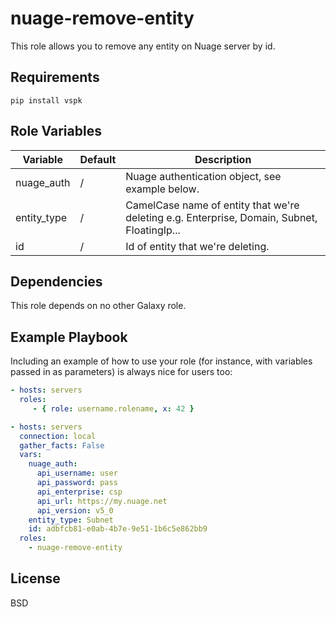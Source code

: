 nuage-remove-entity
=========

This role allows you to remove any entity on Nuage server by id.

Requirements
------------

```
pip install vspk
```

Role Variables
--------------

| Variable         | Default | Description |
|------------------|---------|-------------|
| nuage_auth       | /       | Nuage authentication object, see example below.
| entity_type      | /       | CamelCase name of entity that we're deleting e.g. Enterprise, Domain, Subnet, FloatingIp...
| id               | /       | Id of entity that we're deleting.

Dependencies
------------

This role depends on no other Galaxy role.

Example Playbook
----------------

Including an example of how to use your role (for instance, with variables passed in as parameters) is always nice for users too:

```yaml
- hosts: servers
  roles:
     - { role: username.rolename, x: 42 }

- hosts: servers
  connection: local
  gather_facts: False
  vars:
    nuage_auth:
      api_username: user
      api_password: pass
      api_enterprise: csp
      api_url: https://my.nuage.net
      api_version: v5_0
    entity_type: Subnet
    id: adbfcb81-e0ab-4b7e-9e51-1b6c5e862bb9
  roles:
    - nuage-remove-entity
```

License
-------

BSD
